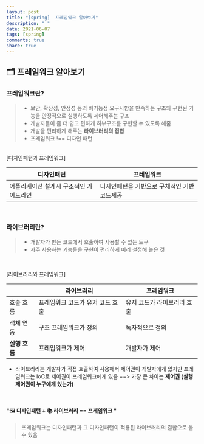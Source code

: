 ```yaml
---
layout: post
title: "[spring]  프레임워크 알아보기"
description: " "
date: 2021-06-07
tags: [spring]
comments: true
share: true
---
```


## 🗂 프레임워크 알아보기

### 프레임워크란?

> - 보안, 확장성, 안정성 등의 비기능정 요구사항을 만족하는 구조와 구현된 기능을 안정적으로 실행하도록 제어해주는 구조
> - 개발자들이 좀 더 쉽고 편하게 하부구조를 구현할 수 있도록 해줌
> - 개발을 편리하게 해주는 **라이브러리의 집합**
> - 프레임워크 !== 디자인 패턴

<br >
[디자인패턴과 프레임워크]

| 디자인패턴                              | 프레임워크                                   |
| --------------------------------------- | -------------------------------------------- |
| 어플리케이션 설계시 구조적인 가이드라인 | 디자인패턴을 기반으로 구체적인 기반 코드제공 |

<br>

### 라이브러리란?

> - 개발자가 만든 코드에서 호출하여 사용할 수 있는 도구
> - 자주 사용하는 기능들을 구현이 편리하게 미리 설정해 놓은 것

<br>

[라이브러리와 프레임워크]

|               | 라이브러리                       | 프레임워크                  |
| ------------- | -------------------------------- | --------------------------- |
| 호출 흐름     | 프레임워크 코드가 유저 코드 호출 | 유저 코드가 라이브러리 호출 |
| 객체 연동     | 구조 프레임워크가 정의           | 독자적으로 정의             |
| **실행 흐름** | 프레임워크가 제어                | 개발자가 제어               |

- 라이브러리는 개발자가 직접 호출하여 사용해서 제어권이 개발자에게 있지만 프레임워크는 IoC로 제어권이 프레임워크에게 있음
  ==> 가장 큰 차이는 **제어권 (실행 제어권이 누구에게 있는가)**

<br/>

#### "🖼 디자인패턴 + 📚 라이브러리 == 프레임워크 "

> 프레임워크는 디자인패턴과 그 디자인패턴이 적용된 라이브러리의 결합으로 볼 수 있음
